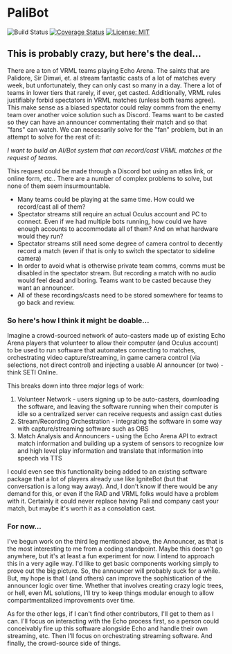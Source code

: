 # PaliBot

![Build Status](https://github.com/tickleBritches/palibot/workflows/PaliBot/badge.svg?branch=main) [![Coverage Status](https://coveralls.io/repos/github/tickleBritches/palibot/badge.svg?branch=main)](https://coveralls.io/github/tickleBritches/palibot?branch=main) [![License: MIT](https://img.shields.io/badge/License-MIT-green.svg)](https://github.com/tickleBritches/palibot/blob/main/LICENSE)

## This is probably crazy, but here's the deal...
There are a ton of VRML teams playing Echo Arena. The saints that are Palidore, Sir Dimwi, et. al stream fantastic casts of a lot of matches every week, but unfortunately, they can only cast so many in a day.  There a lot of teams in lower tiers that rarely, if ever, get casted.  Additionally, VRML rules justifiably forbid spectators in VRML matches (unless both teams agree).  This make sense as a biased spectator could relay comms from the enemy team over another voice solution such as Discord.  Teams want to be casted so they can have an announcer commentating their match and so that "fans" can watch.  We can necessarily solve for the "fan" problem, but in an attempt to solve for the rest of it:

*I want to build an AI/Bot system that can record/cast VRML matches at the request of teams.*

This request could be made through a Discord bot using an atlas link, or online form, etc..  There are a number of complex problems to solve, but none of them seem insurmountable.

- Many teams could be playing at the same time.  How could we record/cast all of them?
- Spectator streams still require an actual Oculus account and PC to connect.  Even if we had multiple bots running, how could we have enough accounts to accommodate all of them?  And on what hardware would they run?
- Spectator streams still need some degree of camera control to decently record a match (even if that is only to switch the spectator to sideline camera)
- In order to avoid what is otherwise private team comms, comms must be disabled in the spectator stream.  But recording a match with no audio would feel dead and boring.  Teams want to be casted because they want an announcer.
- All of these recordings/casts need to be stored somewhere for teams to go back and review.

### So here's how I think it might be doable...

Imagine a crowd-sourced network of auto-casters made up of existing Echo Arena players that volunteer to allow their computer (and Oculus account) to be used to run software that automates connecting to matches, orchestrating video capture/streaming, in game camera control (via selections, not direct control) and injecting a usable AI announcer (or two) - think SETI Online.

This breaks down into three *major* legs of work:
1. Volunteer Network - users signing up to be auto-casters, downloading the software, and leaving the software running when their computer is idle so a centralized server can receive requests and assign cast duties
2. Stream/Recording Orchestration - integrating the software in some way with capture/streaming software such as OBS
3. Match Analysis and Announcers - using the Echo Arena API to extract match information and building up a system of sensors to recognize low and high level play information and translate that information into speech via TTS

I could even see this functionality being added to an existing software package that a lot of players already use like IgniteBot (but that conversation is a long way away).  And, I don't know if there would be any demand for this, or even if the RAD and VRML folks would have a problem with it.  Certainly it could never replace having Pali and company cast your match, but maybe it's worth it as a consolation cast.

### For now...
I've begun work on the third leg mentioned above, the Announcer, as that is the most interesting to me from a coding standpoint.  Maybe this doesn't go anywhere, but it's at least a fun experiment for now.  I intend to approach this in a very agile way.  I'd like to get basic components working simply to prove out the big picture.  So, the announcer will probably suck for a while.  But, my hope is that I (and others) can improve the sophistication of the announcer logic over time.  Whether that involves creating crazy logic trees, or hell, even ML solutions, I'll try to keep things modular enough to allow compartmentalized improvements over time.

As for the other legs, if I can't find other contributors, I'll get to them as I can.  I'll focus on interacting with the Echo process first, so a person could conceivably fire  up this software alongside Echo and handle their own streaming, etc.  Then I'll focus on orchestrating streaming software. And finally, the crowd-source side of things.
